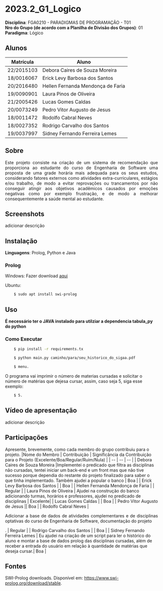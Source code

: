 # 2023.2_G1_Logico

**Disciplina**: FGA0210 - PARADIGMAS DE PROGRAMAÇÃO - T01 <br>
**Nro do Grupo (de acordo com a Planilha de Divisão dos Grupos)**: 01<br>
**Paradigma**: Lógico<br>

## Alunos
|Matrícula | Aluno |
| -- | -- |
| 22/2015103  |  Debora Caires de Souza Moreira |
| 18/0016067  |  Erick Levy Barbosa dos Santos |
| 20/2016480  |  Hellen Fernanda Mendonça de Faria |
| 19/0090901  |  Laura Pinos de Oliveira |
| 21/2005426  |  Lucas Gomes Caldas |
| 20/0073249  |  Pedro Vitor Augusto de Jesus |
| 18/0011472  |  Rodolfo Cabral Neves |
| 18/0027352  |  Rodrigo Carvalho dos Santos |
| 19/0037997  |  Sidney Fernando Ferreira Lemes |


## Sobre 
<p align='justify'>
Este projeto consiste na criação de um sistema de recomendação que proporciona ao estudante do curso de Engenharia de Software uma proposta de uma grade horária mais adequada para os seus estudos, considerando fatores externos como atividades extra-curriculares, estágios e/ou trabalho, de modo a evitar reprovações ou trancamentos por não conseguir atingir aos objetivos acadêmicos causados por emoções negativas como  por exemplo frustração, e de modo a melhorar consequentemente a saúde mental ao estudante.</p> 


## Screenshots
adicionar descrição

## Instalação 

**Linguagens**: Prolog, Python e Java<br>

### Prolog
Windows: Fazer download [aqui](https://www.swi-prolog.org/download/stable)

Ubuntu:
```bash
    $ sudo apt install swi-prolog
```
## Uso 

**É necessário ter o JAVA instalado para utilziar a dependencia tabula_py do python**

### Como Executar
```bash
    $ pip install -r requirements.tx
```
```bash
    $ python main.py caminho/para/seu_historico_do_sigaa.pdf 
```
```bash
    $ menu.
```
O programa vai imprimir o número de materias cursadas e solicitar o número de matérias que dejesa cursar, assim, caso seja 5, siga esse exemplo:
```bash
    $ 5.
```

## Vídeo de apresentação
adicionar descrição

## Participações
Apresente, brevemente, como cada membro do grupo contribuiu para o projeto.
|Nome do Membro | Contribuição | Significância da Contribuição para o Projeto (Excelente/Boa/Regular/Ruim/Nula) |
| -- | -- | -- |
| Debora Caires de Souza Moreira    |Implementei o predicado que filtra as disciplinas não cursadas, tentei iniciar um back-end e um front mas que não tive sucesso porque dependia do restante do projeto finalizado para saber o que tinha implementado. Também ajudei a popular o banco  | Boa |
| Erick Levy Barbosa dos Santos     | | Boa |
| Hellen Fernanda Mendonça de Faria |  | Regular |
| Laura Pinos de Oliveira           | Ajudei na construção do banco adicionando turmas, horários e professores, ajudei no predicado de disciplinas | Excelente|
| Lucas Gomes Caldas                 |  | Boa |
| Pedro Vitor Augusto de Jesus      || Boa |
| Rodolfo Cabral Neves              | <p align='justify'>Adicionar a base de dados de atividades complementares e de disciplinas optativas do curso de Engenharia de Software, documentação do projeto</p>.  | Regular |
| Rodrigo Carvalho dos Santos       | | Boa |
| Sidney Fernando Ferreira Lemes    | Eu ajudei na criação de um script para ler o histórico do aluno e montar a base de dados prolog das disciplinas cursadas, além de receber a entrada do usuário em relação à quantidade de matérias que deseja cursar.| Boa |

## Fontes

SWI-Prolog downloads. Disponível em: <https://www.swi-prolog.org/download/stable>.

‌
